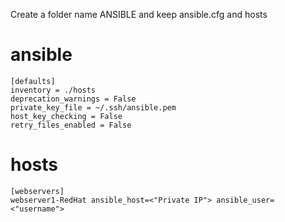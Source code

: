 Create a folder name ANSIBLE and keep ansible.cfg and hosts

# ansible
```
[defaults]
inventory = ./hosts
deprecation_warnings = False
private_key_file = ~/.ssh/ansible.pem
host_key_checking = False
retry_files_enabled = False
```
# hosts
```
[webservers]
webserver1-RedHat ansible_host=<"Private IP"> ansible_user=<"username">
```
